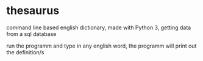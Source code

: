 # thesaurus
command line based english dictionary, made with Python 3, getting data from a sql database

run the programm and type in any english word, the programm will print out the definition/s

